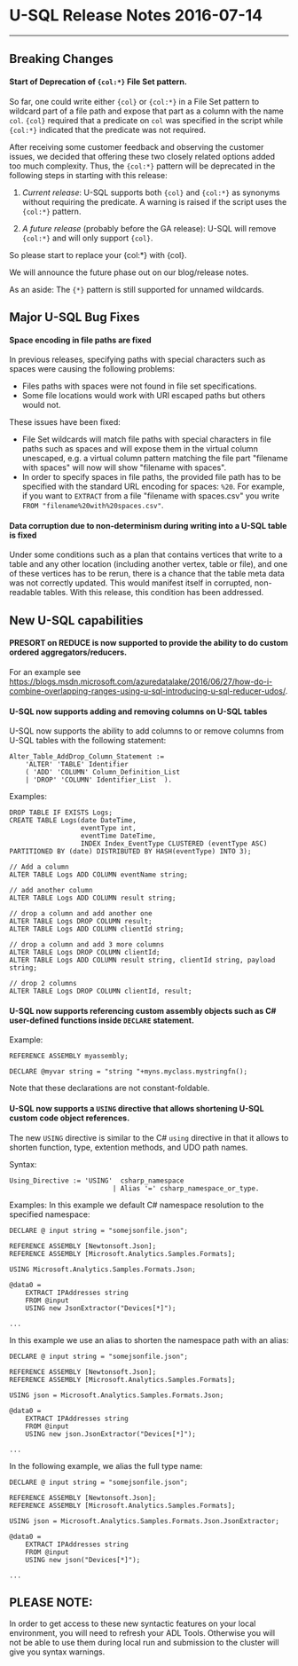 # U-SQL Release Notes 2016-07-14
--------------------------

## Breaking Changes
 
 #### Start of Deprecation of `{col:*}` File Set pattern.
 
 So far, one could write either `{col}` or `{col:*}` in a File Set pattern to wildcard part of a file path and 
 expose that part as a column with the name `col`.
`{col}` required that a predicate on `col` was specified in the script while `{col:*}` indicated that 
the predicate was not required.

After receiving some customer feedback and observing the customer issues, we decided that offering these two closely 
related options added too much complexity. Thus, the `{col:*}` pattern will be deprecated in the following steps in starting 
with this release:

1. _Current release_: U-SQL supports both `{col}` and `{col:*}` as synonyms without requiring the predicate. A warning is raised if the script uses the `{col:*}` pattern.

2. _A future release_ (probably before the GA release): U-SQL will remove `{col:*}` and will only support `{col}`.

So please start to replace your {col:*} with {col}. 

We will announce the future phase out on our blog/release notes.

As an aside: The `{*}` pattern is still supported for unnamed wildcards.

## Major U-SQL Bug Fixes

#### Space encoding in file paths are fixed

In previous releases, specifying paths with special characters such as spaces were causing the following problems:
- Files paths with spaces were not found in file set specifications. 
- Some file locations would work with URI escaped paths but others would not.

These issues have been fixed:
- File Set wildcards will match file paths with special characters in file paths such as spaces and will expose 
them in the virtual column unescaped, e.g. a virtual column pattern matching the file part "filename with spaces" 
will now will show "filename with spaces". 
- In order to specify spaces in file paths, the provided file path has to be specified with the standard 
URL encoding for spaces: `%20`. For example, if you want to `EXTRACT` from a file "filename with spaces.csv" you write
`FROM "filename%20with%20spaces.csv"`.

#### Data corruption due to non-determinism during writing into a U-SQL table is fixed

Under some conditions such as a plan that contains vertices that write to a table and any other location (including another vertex, table or file), 
and one of these vertices has to be rerun, there is a chance that the table meta data was not correctly updated. 
This would manifest itself in corrupted, non-readable tables. With this release, this condition has been addressed.

## New U-SQL capabilities

#### PRESORT on REDUCE is now supported to provide the ability to do custom ordered aggregators/reducers.

For an example see https://blogs.msdn.microsoft.com/azuredatalake/2016/06/27/how-do-i-combine-overlapping-ranges-using-u-sql-introducing-u-sql-reducer-udos/.
 

#### U-SQL now supports adding and removing columns on U-SQL tables

U-SQL now supports the ability to add columns to or remove columns from U-SQL tables with the following statement:

````
Alter_Table_AddDrop_Column_Statement :=
 	'ALTER' 'TABLE' Identifier 
	( 'ADD' 'COLUMN' Column_Definition_List 
	| 'DROP' 'COLUMN' Identifier_List  ).
````
Examples:
````
DROP TABLE IF EXISTS Logs;
CREATE TABLE Logs(date DateTime, 
                  eventType int, 
                  eventTime DateTime, 
                  INDEX Index_EventType CLUSTERED (eventType ASC)  PARTITIONED BY (date) DISTRIBUTED BY HASH(eventType) INTO 3);

// Add a column
ALTER TABLE Logs ADD COLUMN eventName string;

// add another column
ALTER TABLE Logs ADD COLUMN result string;

// drop a column and add another one
ALTER TABLE Logs DROP COLUMN result;
ALTER TABLE Logs ADD COLUMN clientId string;

// drop a column and add 3 more columns
ALTER TABLE Logs DROP COLUMN clientId;
ALTER TABLE Logs ADD COLUMN result string, clientId string, payload string;

// drop 2 columns
ALTER TABLE Logs DROP COLUMN clientId, result;
````

#### U-SQL now supports referencing custom assembly objects such as C# user-defined functions inside `DECLARE` statement.

Example:

    REFERENCE ASSEMBLY myassembly;
    
    DECLARE @myvar string = "string "+myns.myclass.mystringfn();
	
Note that these declarations are not constant-foldable.

#### U-SQL now supports a `USING` directive that allows shortening U-SQL custom code object references.

The new `USING` directive is similar to the C# `using` directive in that it allows to shorten function, 
type, extention methods, and UDO path names.

Syntax:

````
Using_Directive := 'USING' 	csharp_namespace 
                          | Alias '=' csharp_namespace_or_type. 
````

Examples: 
In this example we default C# namespace resolution to the specified namespace:
````
DECLARE @ input string = "somejsonfile.json";

REFERENCE ASSEMBLY [Newtonsoft.Json];
REFERENCE ASSEMBLY [Microsoft.Analytics.Samples.Formats];

USING Microsoft.Analytics.Samples.Formats.Json;

@data0 = 
    EXTRACT IPAddresses string
    FROM @input
    USING new JsonExtractor("Devices[*]");

...
````
In this example we use an alias to shorten the namespace path with an alias:
````
DECLARE @ input string = "somejsonfile.json";

REFERENCE ASSEMBLY [Newtonsoft.Json];
REFERENCE ASSEMBLY [Microsoft.Analytics.Samples.Formats];

USING json = Microsoft.Analytics.Samples.Formats.Json;

@data0 = 
    EXTRACT IPAddresses string
    FROM @input
    USING new json.JsonExtractor("Devices[*]");

...
````

In the following example, we alias the full type name:
````
DECLARE @ input string = "somejsonfile.json";

REFERENCE ASSEMBLY [Newtonsoft.Json];
REFERENCE ASSEMBLY [Microsoft.Analytics.Samples.Formats];

USING json = Microsoft.Analytics.Samples.Formats.Json.JsonExtractor;

@data0 = 
    EXTRACT IPAddresses string
    FROM @input
    USING new json("Devices[*]");

...
````

## PLEASE NOTE:
In order to get access to these new syntactic features on your local environment, you will need to refresh your ADL Tools. Otherwise 
you will not be able to use them during local run and submission to the cluster will give you syntax warnings.
